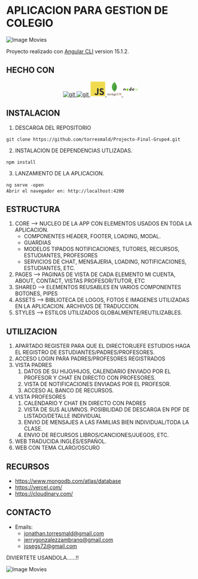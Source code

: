 # APLICACION PARA GESTION DE COLEGIO

![Image Movies](https://www.gifsanimados.org/data/media/276/escuela-y-colegio-imagen-animada-0043.gif)

Proyecto realizado con [Angular CLI](https://github.com/angular/angular-cli) version 15.1.2.

## HECHO CON

<p align="center"> 
      <a href="https://git-scm.com/" target="_blank"> <img src="https://www.vectorlogo.zone/logos/git-scm/git-scm-icon.svg" alt="git" width="40" height="40"/> </a> 
       <a href="https://angular.io/" target="_blank"> <img src="https://www.vectorlogo.zone/logos/angular/angular-ar21.svg" alt="git" width="40" height="40"/> </a> 
    <a href="https://developer.mozilla.org/en-US/docs/Web/JavaScript" target="_blank"> <img src="https://raw.githubusercontent.com/devicons/devicon/master/icons/javascript/javascript-original.svg" alt="javascript" width="40" height="40"/> </a> 
    <a href="https://www.mongodb.com/" target="_blank"> <img src="https://raw.githubusercontent.com/devicons/devicon/master/icons/mongodb/mongodb-original-wordmark.svg" alt="mongodb" width="40" height="40"/> </a> 
    <a href="https://nodejs.org" target="_blank"> <img src="https://raw.githubusercontent.com/devicons/devicon/master/icons/nodejs/nodejs-original-wordmark.svg" alt="nodejs" width="40" height="40"/> </a> 
</p>

## INSTALACION

1. DESCARGA DEL REPOSITORIO

```
git clone https://github.com/torresmald/Projecto-Final-Grupo4.git
```

2. INSTALACION DE DEPENDENCIAS UTLIZADAS.

```
npm install
```

3. LANZAMIENTO DE LA APLICACION.

```
ng serve -open
Abrir el navegador en: http://localhost:4200
```

## ESTRUCTURA

1. CORE --> NUCLEO DE LA APP CON ELEMENTOS USADOS EN TODA LA APLICACION.
   - COMPONENTES HEADER, FOOTER, LOADING, MODAL.
   - GUARDIAS
   - MODELOS TIPADOS NOTIFICACIONES, TUTORES, RECURSOS, ESTUDIANTES, PROFESORES
   - SERVICIOS DE CHAT, MENSAJERIA, LOADING, NOTIFICACIONES, ESTUDIANTES, ETC. 
2. PAGES --> PAGINAS DE VISTA DE CADA ELEMENTO
   MI CUENTA, ABOUT, CONTACT, VISTAS PROFESOR/TUTOR, ETC
3. SHARED --> ELEMENTOS REUSABLES EN VARIOS COMPONENTES
   BOTONES, PIPES
4. ASSETS --> BIBLIOTECA DE LOGOS, FOTOS E IMAGENES UTILIZADAS EN LA APLICACION. ARCHIVOS DE TRADUCCION.
5. STYLES --> ESTILOS UTILIZADOS GLOBALMENTE/REUTILIZABLES.


## UTILIZACION

1. APARTADO REGISTER PARA QUE EL DIRECTOR/JEFE ESTUDIOS HAGA EL REGISTRO DE ESTUDIANTES/PADRES/PROFESORES.
2. ACCESO LOGIN PARA PADRES/PROFESORES REGISTRADOS
3. VISTA PADRES 
    1. DATOS DE SU HIJO/HIJOS, CALENDARIO ENVIADO POR EL PROFESOR Y CHAT EN DIRECTO CON PROFESORES.
    2. VISTA DE NOTIFICACIONES ENVIADAS POR EL PROFESOR.
    3. ACCESO AL BANCO DE RECURSOS. 
4. VISTA PROFESORES
    1. CALENDARIO Y CHAT EN DIRECTO CON PADRES
    2. VISTA DE SUS ALUMNOS. POSIBILIDAD DE DESCARGA EN PDF DE LISTADO/DETALLE INDIVIDUAL
    3. ENVIO DE MENSAJES A LAS FAMILIAS BIEN INDIVIDUAL/TODA LA CLASE.
    4. ENVIO DE RECURSOS LIBROS/CANCIONES/JUEGOS, ETC.
5. WEB TRADUCIDA INGLÉS/ESPAÑOL.
6. WEB CON TEMA CLARO/OSCURO


## RECURSOS

- https://www.mongodb.com/atlas/database
- https://vercel.com/
- https://cloudinary.com/

## CONTACTO

- Emails: 
    - jonathan.torresmald@gmail.com
    - jerrygonzalezzambrano@gmail.com
    - josegs72@gmail.com

DIVIERTETE USANDOLA......!!

![Image Movies](https://media3.giphy.com/media/R6ZNan8ZHchva/giphy.gif)

